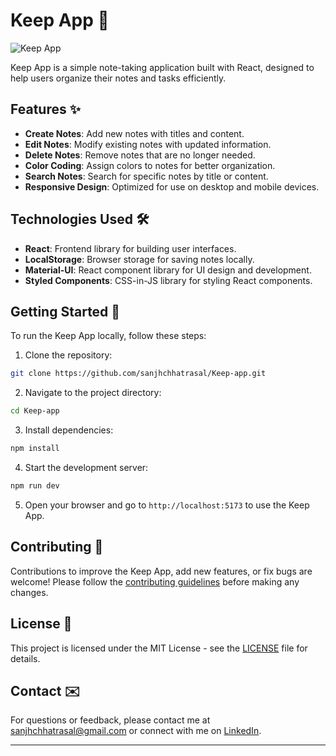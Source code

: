 

# Keep App 📝

![Keep App](https://github.com/sanjhchhatrasal/Keep-app/blob/main/src/assets/images/keep-app.png)

Keep App is a simple note-taking application built with React, designed to help users organize their notes and tasks efficiently.

## Features ✨

- **Create Notes**: Add new notes with titles and content.
- **Edit Notes**: Modify existing notes with updated information.
- **Delete Notes**: Remove notes that are no longer needed.
- **Color Coding**: Assign colors to notes for better organization.
- **Search Notes**: Search for specific notes by title or content.
- **Responsive Design**: Optimized for use on desktop and mobile devices.

## Technologies Used 🛠️

- **React**: Frontend library for building user interfaces.
- **LocalStorage**: Browser storage for saving notes locally.
- **Material-UI**: React component library for UI design and development.
- **Styled Components**: CSS-in-JS library for styling React components.

## Getting Started 🚀

To run the Keep App locally, follow these steps:

1. Clone the repository:

```bash
git clone https://github.com/sanjhchhatrasal/Keep-app.git
```

2. Navigate to the project directory:

```bash
cd Keep-app
```

3. Install dependencies:

```bash
npm install
```

4. Start the development server:

```bash
npm run dev
```

5. Open your browser and go to `http://localhost:5173` to use the Keep App.

## Contributing 🤝

Contributions to improve the Keep App, add new features, or fix bugs are welcome! Please follow the [contributing guidelines](https://github.com/sanjhchhatrasal/Keep-app/blob/main/CONTRIBUTING.md) before making any changes.

## License 📝

This project is licensed under the MIT License - see the [LICENSE](https://github.com/sanjhchhatrasal/Keep-app/blob/main/LICENSE) file for details.

## Contact ✉️

For questions or feedback, please contact me at [sanjhchhatrasal@gmail.com](mailto:sanjhchhatrasal@gmail.com) or connect with me on [LinkedIn]([https://www.linkedin.com/in/your-linkedin-profile](https://www.linkedin.com/in/sanjh-chhatrasal-663b66262/?originalSubdomain=in)).

---

